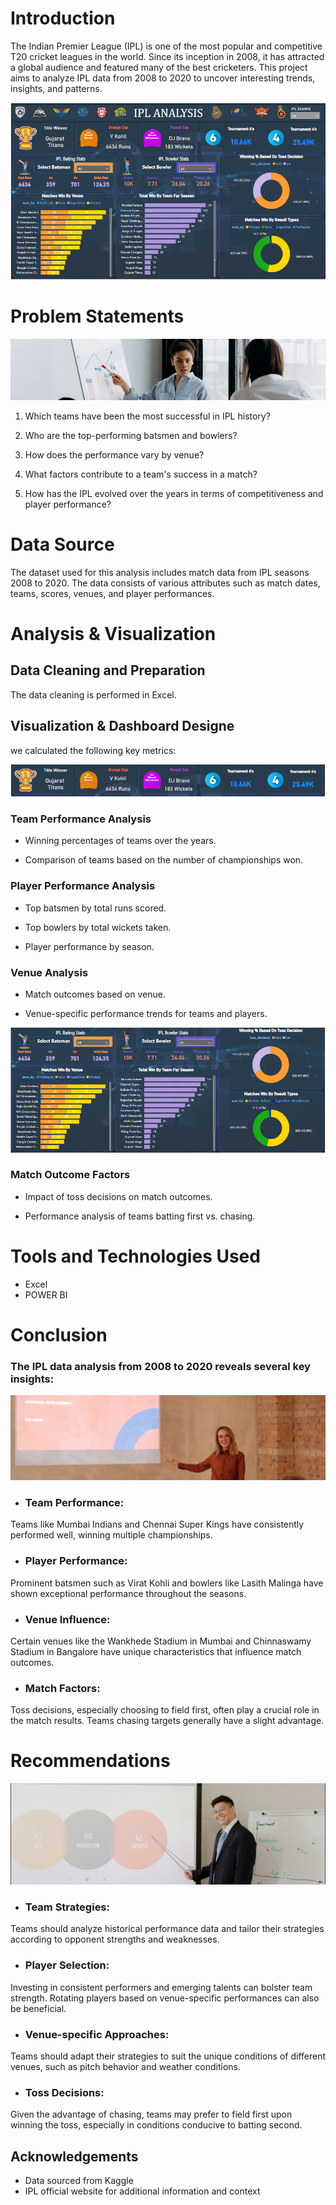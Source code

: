 
# Introduction

The Indian Premier League (IPL) is one of the most popular and competitive T20 cricket leagues in the world. Since its inception in 2008, it has attracted a global audience and featured many of the best cricketers. This project aims to analyze IPL data from 2008 to 2020 to uncover interesting trends, insights, and patterns.

![](dashboard.png)

# Problem Statements

![](PROBLEM_STATMENT.png)

1. Which teams have been the most successful in IPL history?

2. Who are the top-performing batsmen and bowlers?

3. How does the performance vary by venue?

4.  What factors contribute to a team's success in a match?

5.  How has the IPL evolved over the years in terms of competitiveness and player performance?

# Data Source

The dataset used for this analysis includes match data from IPL seasons 2008 to 2020. The data consists of various attributes such as match dates, teams, scores, venues, and player performances.

# Analysis & Visualization

## Data Cleaning and Preparation

The data cleaning is performed in Excel.

## Visualization & Dashboard Designe

we calculated the following key metrics:

![](kpi.png)

### Team Performance Analysis

- Winning percentages of teams over the years.

- Comparison of teams based on the number of championships won.

### Player Performance Analysis

- Top batsmen by total runs scored.

- Top bowlers by total wickets taken.

- Player performance by season.

###  Venue Analysis

- Match outcomes based on venue.

-  Venue-specific performance trends for teams and players.

![](charts.png)

### Match Outcome Factors
- Impact of toss decisions on match outcomes.

- Performance analysis of teams batting first vs. chasing.

# Tools and Technologies Used

- Excel
- POWER BI




# Conclusion

### The IPL data analysis from 2008 to 2020 reveals several key insights:

![](conclution.png)

 -  ### Team Performance: 
Teams like Mumbai Indians and Chennai Super Kings have consistently performed well, winning multiple championships.

- ### Player Performance: 
Prominent batsmen such as Virat Kohli and bowlers like Lasith Malinga have shown exceptional performance throughout the seasons.

- ### Venue Influence: 
Certain venues like the Wankhede Stadium in Mumbai and Chinnaswamy Stadium in Bangalore have unique characteristics that influence match outcomes.

- ### Match Factors:
Toss decisions, especially choosing to field first, often play a crucial role in the match results. Teams chasing targets generally have a slight advantage.

# Recommendations

![](reccomadation.png)

- ### Team Strategies:
Teams should analyze historical performance data and tailor their strategies according to opponent strengths and weaknesses.

- ### Player Selection:
 Investing in consistent performers and emerging talents can bolster team strength. Rotating players based on venue-specific performances can also be beneficial.

- ### Venue-specific Approaches: 
Teams should adapt their strategies to suit the unique conditions of different venues, such as pitch behavior and weather conditions.

- ### Toss Decisions:
 Given the advantage of chasing, teams may prefer to field first upon winning the toss, especially in conditions conducive to batting second.


















## Acknowledgements

- Data sourced from Kaggle
- IPL official website for additional information and context
